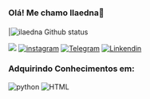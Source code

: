 ### Olá! Me chamo Ilaedna👋
####

|![ilaedna Github status](https://github-readme-stats.vercel.app/api?username=ilaedna16&show_icons=true&theme=midnight-purple) 

 <a href= "mailto:ilaedna.silva@alunos.uferssa.edu.br"><img src="https://img.shields.io/badge/Gmail-D14836?style=for-the-badge&logo=gmail&logoColor=white" target="_blank"></a>
[![instagram](https://img.shields.io/badge/Instagram-E4405F?style=for-the-badge&logo=instagram&logoColor=white)](https://www.instagram.com/ilaedna_16/)
[![Telegram](https://img.shields.io/badge/Telegram-2CA5E0?style=for-the-badge&logo=telegram&logoColor=white)](https://t.me/+5584999918295)
[![Linkendin](https://img.shields.io/badge/LinkedIn-0077B5?style=for-the-badge&logo=linkedin&logoColor=white)](https:/www.linkedin.com/in/ilaedna-delmiro-6a17a1266/)

###  Adquirindo Conhecimentos em:

<div style="display: inline_block">
<img align="center" alt="python" src="https://img.shields.io/badge/Python-14354C?style=for-the-badge&logo=python&logoColor=white" />
<img align="center" alt="HTML" src="https://img.shields.io/badge/HTML-ED8B00?style=for-the-badge&logo=openjdk&logoColor=white" />

</div>

